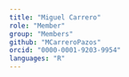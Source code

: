 ```yaml
---
title: "Miguel Carrero"
role: "Member"
group: "Members"
github: "MCarreroPazos"
orcid: "0000-0001-9203-9954"
languages: "R"
---
```

